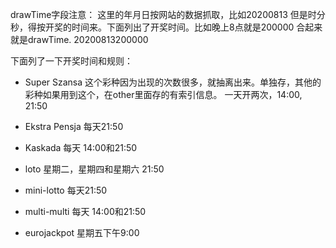 drawTime字段注意：
这里的年月日按网站的数据抓取，比如20200813
但是时分秒，得按开奖的时间来。下面列出了开奖时间。比如晚上8点就是200000
合起来就是drawTime. 20200813200000

下面列了一下开奖时间和规则：

- Super Szansa  这个彩种因为出现的次数很多，就抽离出来。单独存，其他的彩种如果用到这个，在other里面存的有索引信息。
一天开两次，14:00,  21:50

- Ekstra Pensja 每天21:50

- Kaskada 每天 14:00和21:50

- loto 星期二，星期四和星期六 21:50

- mini-lotto 每天21:50

- multi-multi 每天 14:00和21:50

- eurojackpot 星期五下午9:00




